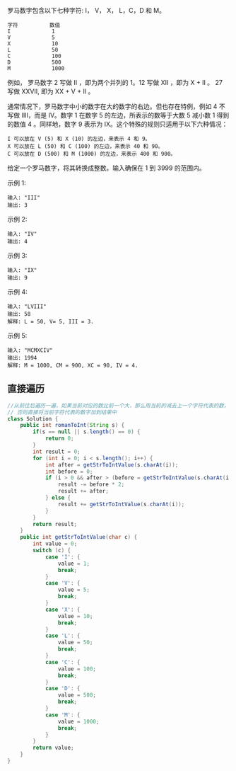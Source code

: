 罗马数字包含以下七种字符: I， V， X， L，C，D 和 M。

```
字符          数值
I             1
V             5
X             10
L             50
C             100
D             500
M             1000
```


例如， 罗马数字 2 写做 II ，即为两个并列的 1。12 写做 XII ，即为 X + II 。 27 写做  XXVII, 即为 XX + V + II 。

通常情况下，罗马数字中小的数字在大的数字的右边。但也存在特例，例如 4 不写做 IIII，而是 IV。数字 1 在数字 5 的左边，所表示的数等于大数 5 减小数 1 得到的数值 4 。同样地，数字 9 表示为 IX。这个特殊的规则只适用于以下六种情况：

```
I 可以放在 V (5) 和 X (10) 的左边，来表示 4 和 9。
X 可以放在 L (50) 和 C (100) 的左边，来表示 40 和 90。 
C 可以放在 D (500) 和 M (1000) 的左边，来表示 400 和 900。
```


给定一个罗马数字，将其转换成整数。输入确保在 1 到 3999 的范围内。

示例 1:

```
输入: "III"
输出: 3
```


示例 2:

```
输入: "IV"
输出: 4
```


示例 3:

```
输入: "IX"
输出: 9
```


示例 4:

```
输入: "LVIII"
输出: 58
解释: L = 50, V= 5, III = 3.
```


示例 5:

```
输入: "MCMXCIV"
输出: 1994
解释: M = 1000, CM = 900, XC = 90, IV = 4.
```

## 直接遍历

```java
//从前往后遍历一遍，如果当前对应的数比前一个大，那么用当前的减去上一个字符代表的数，
// 否则直接将当前字符代表的数字加到结果中
class Solution {
    public int romanToInt(String s) {
        if(s == null || s.length() == 0) {
            return 0;
        }
        int result = 0;
        for (int i = 0; i < s.length(); i++) {
            int after = getStrToIntValue(s.charAt(i));
            int before = 0;
            if (i > 0 && after > (before = getStrToIntValue(s.charAt(i - 1)))) {
                result -= before * 2;
                result += after;
            } else {
                result += getStrToIntValue(s.charAt(i));
            }
        }
        return result;
    }
    public int getStrToIntValue(char c) {
        int value = 0;
        switch (c) {
            case 'I': {
                value = 1;
                break;
            }
            case 'V': {
                value = 5;
                break;
            }
            case 'X': {
                value = 10;
                break;
            }
            case 'L': {
                value = 50;
                break;
            }
            case 'C': {
                value = 100;
                break;
            }
            case 'D': {
                value = 500;
                break;
            }
            case 'M': {
                value = 1000;
                break;
            }
        }
        return value;
    }    
}
```

